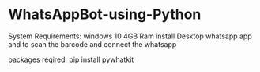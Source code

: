 # WhatsAppBot-using-Python
System Requirements:
windows 10
4GB Ram 
install Desktop whatsapp app and to scan the barcode and connect the whatsapp

packages reqired:
pip install pywhatkit
